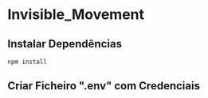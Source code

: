 # Invisible_Movement
 
## Instalar Dependências
```npm install```

## Criar Ficheiro ".env" com Credenciais
